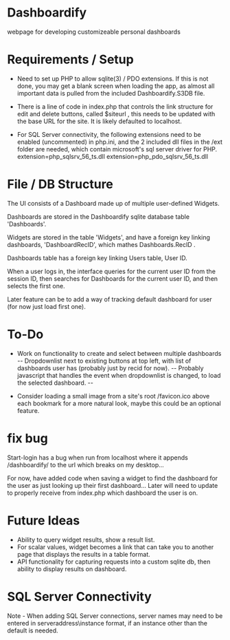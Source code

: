 # Dashboardify
webpage for developing customizeable personal dashboards


# Requirements / Setup

- Need to set up PHP to allow sqlite(3) / PDO extensions.
If this is not done, you may get a blank screen when loading the app, as almost all important data is pulled from the included Dashboardify.S3DB file.

- There is a line of code in index.php that controls the link structure for edit and delete buttons, called $siteurl , this needs to be updated with the base URL for the site. It is likely defaulted to localhost. 

- For SQL Server connectivity, the following extensions need to be enabled (uncommented) in php.ini, and the 2 included dll files in the /ext folder are needed, which contain microsoft's sql server driver for PHP.
    extension=php_sqlsrv_56_ts.dll
    extension=php_pdo_sqlsrv_56_ts.dll  


# File / DB Structure

The UI consists of a Dashboard made up of multiple user-defined Widgets.

Dashboards are stored in the Dashboardify sqlite database table 'Dashboards'.

Widgets are stored in the table 'Widgets', and have a foreign key linking dashboards, 'DashboardRecID', which mathes Dashboards.RecID .

Dashboards table has a foreign key linking Users table, User ID.

When a user logs in, the interface queries for the current user ID from the session ID, then searches for Dashboards for the current user ID, and then selects the first one. 

Later feature can be to add a way of tracking default dashboard for user (for now just load first one).

# To-Do

- Work on functionality to create and select between multiple dashboards
-- Dropdownlist next to existing buttons at top left, with list of dashboards user has (probably just by recid for now).
-- Probably javascript that handles the event when dropdownlist is changed, to load the selected dashboard. 
-- 

- Consider loading a small image from a site's root /favicon.ico above each bookmark for a more natural look, maybe this could be an optional feature.

# fix bug
Start-login has a bug when run from localhost where it appends /dashboardify/ to the url which breaks on my desktop...

For now, have added code when saving a widget to find the dashboard for the user as just looking up  their first dashboard... Later will need to update to properly receive from index.php which dashboard the user is on. 

# Future Ideas

- Ability to query widget results, show a result list. 
- For scalar values, widget becomes a link that can take you to another page that displays the results in a table format. 
- API functionality for capturing requests into a custom sqlite db, then ability to display results on dashboard. 

# SQL Server Connectivity

Note - When adding SQL Server connections, server names may need to be entered in serveraddress\instance format, if an instance other than the default is needed. 